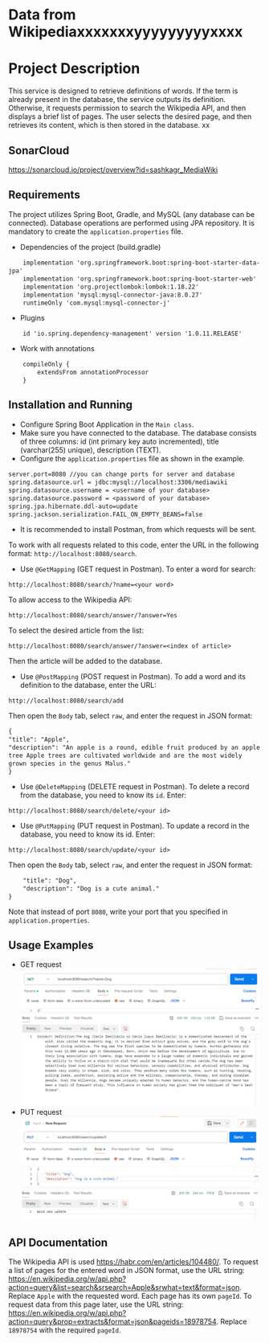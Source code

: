 # Data from Wikipediaxxxxxxxyyyyyyyyyxxxx

# Project Description
This service is designed to retrieve definitions of words. If the term is already present in the database, the service outputs its definition. Otherwise, it requests permission to search the Wikipedia API, and then displays a brief list of pages. The user selects the desired page, and then retrieves its content, which is then stored in the database.
xx
## SonarCloud

https://sonarcloud.io/project/overview?id=sashkagr_MediaWiki

## Requirements
The project utilizes Spring Boot, Gradle, and MySQL (any database can be connected). Database operations are performed using JPA repository. It is mandatory to create the ```application.properties``` file.
* Dependencies of the project (build.gradle)
``` implementation 'org.json:json:20211205'
    implementation 'org.springframework.boot:spring-boot-starter-data-jpa'
    implementation 'org.springframework.boot:spring-boot-starter-web'
    implementation 'org.projectlombok:lombok:1.18.22'
    implementation 'mysql:mysql-connector-java:8.0.27'
    runtimeOnly 'com.mysql:mysql-connector-j'
```
* Plugins
``` id 'org.springframework.boot' version '2.6.3'
    id 'io.spring.dependency-management' version '1.0.11.RELEASE'
 ```
* Work with annotations
```configurations {
    compileOnly {
        extendsFrom annotationProcessor
    }
 ```    
    
## Installation and Running
* Configure Spring Boot Application in the ```Main class```. 
* Make sure you have connected to the database. 
The database consists of three columns: id (int primary key auto incremented), title (varchar(255) unique), description (TEXT). 
* Configure the ```application.properties``` file as shown in the example. 
```
server.port=8080 //you can change ports for server and database
spring.datasource.url = jdbc:mysql://localhost:3306/mediawiki 
spring.datasource.username = <username of your database>
spring.datasource.password = <password of your database>
spring.jpa.hibernate.ddl-auto=update
spring.jackson.serialization.FAIL_ON_EMPTY_BEANS=false
```
* It is recommended to install Postman, from which requests will be sent.

To work with all requests related to this code, enter the URL in the following format: ```http://localhost:8080/search```. 
* Use ```@GetMapping``` (GET request in Postman). 
To enter a word for search:
```
http://localhost:8080/search/?name=<your word>
``` 
To allow access to the Wikipedia API: 
```
http://localhost:8080/search/answer/?answer=Yes
```
To select the desired article from the list: 
```
http://localhost:8080/search/answer/?answer=<index of article>
```
Then the article will be added to the database.
* Use ```@PostMapping``` (POST request in Postman). 
To add a word and its definition to the database, enter the URL:
```
http://localhost:8080/search/add
```
Then open the  ```Body``` tab, select ```raw```, and enter the request in JSON format:
```
{
"title": "Apple",
"description": "An apple is a round, edible fruit produced by an apple tree Apple trees are cultivated worldwide and are the most widely grown species in the genus Malus."
}
```
* Use ```@DeleteMapping``` (DELETE request in Postman). 
To delete a record from the database, you need to know its ```id```.
Enter:
```
http://localhost:8080/search/delete/<your id>
```
* Use ```@PutMapping``` (PUT request in Postman). 
To update a record in the database, you need to know its id. 
Enter: 
```
http://localhost:8080/search/update/<your id>
```
Then open the  ```Body``` tab, select ```raw```, and enter the request in JSON format:
```{
    "title": "Dog",
    "description": "Dog is a cute animal."
}
```
Note that instead of port ```8080```, write your port that you specified in ```application.properties```.
## Usage Examples
* GET request 
![img.png](img.png)
* PUT request
![img_1.png](img_1.png)
## API Documentation
The Wikipedia API is used https://habr.com/en/articles/104480/. 
To request a list of pages for the entered word in JSON format, use the URL string:
https://en.wikipedia.org/w/api.php?action=query&list=search&srsearch=Apple&srwhat=text&format=json.
Replace ```Apple``` with the requested word. 
Each page has its own ```pageId```. To request data from this page later, use the URL string: 
https://en.wikipedia.org/w/api.php?action=query&prop=extracts&format=json&pageids=18978754.
Replace ```18978754``` with the required ```pageId```.



